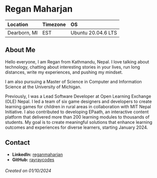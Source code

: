 # Regan Maharjan

Location | Timezone | OS
:--- | :--- | :---
Dearborn, MI | EST | Ubuntu 20.04.6 LTS |

## About Me
Hello everyone, I am Regan from Kathmandu, Nepal. I love talking about technology, chatting about interesting stories in your lives, run long distances, write my experiences, and pushing my mindset.

I am also pursuing a Master of Science in Computer and Information Science at the University of Michigan.

Previously, I was a Lead Software Developer at Open Learning Exchange (OLE) Nepal. I led a team of six game designers and developers to create learning games for children in rural areas in collaboration with MIT Nepal Initiative. I also contributed to developing EPaath, an interactive content platform that delivered more than 200 learning modules to thousands of students. My goal is to create meaningful solutions that enhance learning outcomes and experiences for diverse learners, starting January 2024.

## Contact
* __LinkedIn:__ [reganmaharjan](https://www.linkedin.com/in/reganmaharjan/)
* __GitHub:__ [rayraycodes](https://github.com/rayraycodes/)

###### Created on 01/10/2024
